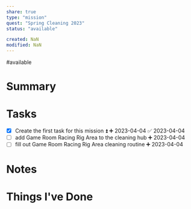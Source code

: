 ```yaml
---
share: true
type: "mission"
quest: "Spring Cleaning 2023"
status: "available"

created: NaN 
modified: NaN
---
```

#available 
# Summary

# Tasks
- [x] Create the first task for this mission ⏫ ➕ 2023-04-04 ✅ 2023-04-04
- [ ] add Game Room Racing Rig Area to the cleaning hub ➕ 2023-04-04
- [ ] fill out Game Room Racing Rig Area cleaning routine ➕ 2023-04-04
# Notes

# Things I've Done